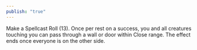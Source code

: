 ```yaml
---
publish: "true"
---
```

Make a Spellcast Roll (13). Once per rest on a success, you and all creatures touching you can pass through a wall or door within Close range. The effect ends once everyone is on the other side.
